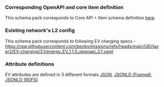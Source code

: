 ### Corresponding OpenAPI and core item definition
This schema pack corresponds to Core API + Item schema definition [here](https://raw.githubusercontent.com/sanketika-labs/beckn-schema/refs/heads/api-schema-validation/becknv2-schema/api-specs/discover-api-openapi-attr.yaml)

### Existing network's L2 config 
This schema pack corresponds to following EV charging specs - https://raw.githubusercontent.com/beckn/missions/refs/heads/main/UEI/layer2/EV-charging/3.1/energy_EV_1.1.0_openapi_3.1.yaml

### Attribute definitions
EV attributes are defined in 3 different formats [JSON](https://github.com/abhimail/beckn/blob/main/ev-charging-schema-pack/item-attributes.schema.json), [JSONLD (Framed)](https://github.com/abhimail/beckn/blob/main/ev-charging-schema-pack/item-attributes.schema.framed.jsonld), [JSONLD (RDFS)](https://github.com/abhimail/beckn/blob/main/ev-charging-schema-pack/item-attributes.schema.rdfs.jsonld) 
